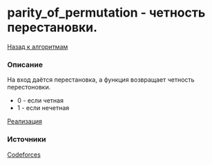 # parity_of_permutation - четность перестановки.
[Назад к алгоритмам](../algorithms.md)
### Описание
На вход даётся перестановка, а функция возвращает четность перестоновки.

- 0 - если четная
- 1 - если нечетная
   
[Реализация](parity_of_permutation.h)
### Источники
[Codeforces](https://codeforces.com/blog/entry/97849?locale=ru)


